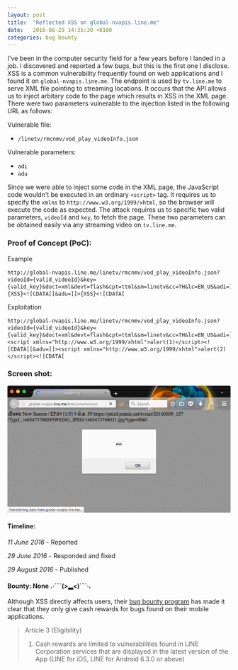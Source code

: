 ```yaml
---
layout: post
title:  "Reflected XSS on global-nvapis.line.me"
date:   2016-08-29 14:35:30 +0100
categories: bug bounty
---
```

I've been in the computer security field for a few years before I landed in a job. I discovered and reported a few bugs, but this is the first one I disclose. XSS is a common vulnerability frequently found on web applications and I found it on `global-nvapis.line.me`. The endpoint is used by `tv.line.me` to serve XML file pointing to streaming locations. It occurs that the API allows us to inject arbitary code to the page which results in XSS in the XML page. There were two parameters vulnerable to the injection listed in the following URL as follows:

Vulnerable file:

- `/linetv/rmcnmv/vod_play_videoInfo.json`

Vulnerable parameters:

- `adi`
- `adu`

Since we were able to inject some code in the XML page, the JavaScript code wouldn't be executed in an ordinary `<script>` tag. It requires us to specify the `xmlns` to `http://www.w3.org/1999/xhtml`, so the browser will execute the code as expected. The attack requires us to specific two valid parameters, `videoId` and `key`, to fetch the page. These two parameters can be obtained easily via any streaming video on `tv.line.me`.

### Proof of Concept (PoC):

Example

```
http://global-nvapis.line.me/linetv/rmcnmv/vod_play_videoInfo.json?videoId={valid_videoId}&key={valid_key}&doct=xml&devt=flash&cpt=ttml&sm=linetv&cc=TH&lc=EN_US&adi=]]>{XSS}<![CDATA[[&adu=]]>{XSS}<![CDATA[
```

Exploitation

```
http://global-nvapis.line.me/linetv/rmcnmv/vod_play_videoInfo.json?videoId={valid_videoId}&key={valid_key}&doct=xml&devt=flash&cpt=ttml&sm=linetv&cc=TH&lc=EN_US&adi=]]><script xmlns="http://www.w3.org/1999/xhtml">alert(1)</script><![CDATA[[&adu=]]><script xmlns="http://www.w3.org/1999/xhtml">alert(2)</script><![CDATA[
```

### Screen shot:
![Screen Shot](/images/bb-line.png)

#### Timeline:
*11 June 2016* - Reported

*29 June 2016* - Responded and fixed

*29 August 2016* - Published

#### Bounty: None .·´¯\`(>▂<)´¯\`·.

Although XSS directly affects users, their [bug bounty program](https://static.line.naver.jp/_1/LINE-bug-bounty/pdf/LINE_Bug_Bounty_20160602_EN.pdf) has made it clear that they only give cash rewards for bugs found on their mobile applications.

> Article 3 (Eligibility)
> 1. Cash rewards are limited to vulnerabilities found in LINE Corporation services that are displayed in the latest version of the App (LINE for iOS, LINE for Android 6.3.0 or above)


